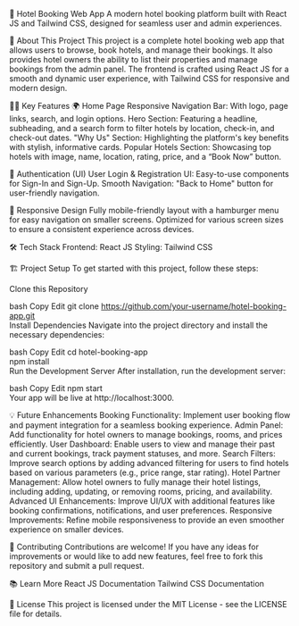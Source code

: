 🏨 Hotel Booking Web App
A modern hotel booking platform built with React JS and Tailwind CSS, designed for seamless user and admin experiences.

🚀 About This Project
This project is a complete hotel booking web app that allows users to browse, book hotels, and manage their bookings. It also provides hotel owners the ability to list their properties and manage bookings from the admin panel. The frontend is crafted using React JS for a smooth and dynamic user experience, with Tailwind CSS for responsive and modern design.

🧑‍💻 Key Features
🌍 Home Page
Responsive Navigation Bar: With logo, page links, search, and login options.
Hero Section: Featuring a headline, subheading, and a search form to filter hotels by location, check-in, and check-out dates.
"Why Us" Section: Highlighting the platform's key benefits with stylish, informative cards.
Popular Hotels Section: Showcasing top hotels with image, name, location, rating, price, and a “Book Now” button.

🔐 Authentication (UI)
User Login & Registration UI: Easy-to-use components for Sign-In and Sign-Up.
Smooth Navigation: "Back to Home" button for user-friendly navigation.

📱 Responsive Design
Fully mobile-friendly layout with a hamburger menu for easy navigation on smaller screens.
Optimized for various screen sizes to ensure a consistent experience across devices.

🛠️ Tech Stack
Frontend: React JS
Styling: Tailwind CSS

🏗️ Project Setup
To get started with this project, follow these steps:

Clone this Repository

bash
Copy
Edit
git clone https://github.com/your-username/hotel-booking-app.git  
Install Dependencies
Navigate into the project directory and install the necessary dependencies:

bash
Copy
Edit
cd hotel-booking-app  
npm install  
Run the Development Server
After installation, run the development server:

bash
Copy
Edit
npm start  
Your app will be live at http://localhost:3000.

💡 Future Enhancements
Booking Functionality: Implement user booking flow and payment integration for a seamless booking experience.
Admin Panel: Add functionality for hotel owners to manage bookings, rooms, and prices efficiently.
User Dashboard: Enable users to view and manage their past and current bookings, track payment statuses, and more.
Search Filters: Improve search options by adding advanced filtering for users to find hotels based on various parameters (e.g., price range, star rating).
Hotel Partner Management: Allow hotel owners to fully manage their hotel listings, including adding, updating, or removing rooms, pricing, and availability.
Advanced UI Enhancements: Improve UI/UX with additional features like booking confirmations, notifications, and user preferences.
Responsive Improvements: Refine mobile responsiveness to provide an even smoother experience on smaller devices.

🌟 Contributing
Contributions are welcome! If you have any ideas for improvements or would like to add new features, feel free to fork this repository and submit a pull request.

📚 Learn More
React JS Documentation
Tailwind CSS Documentation

🔑 License
This project is licensed under the MIT License - see the LICENSE file for details.
